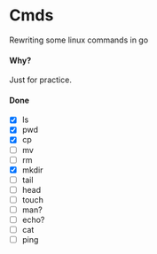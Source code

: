 # Cmds
Rewriting some linux commands in go

#### Why?
Just for practice.

#### Done
- [x] ls
- [x] pwd
- [x] cp
- [ ] mv
- [ ] rm
- [x] mkdir
- [ ] tail
- [ ] head
- [ ] touch
- [ ] man?
- [ ] echo?
- [ ] cat
- [ ] ping
